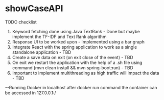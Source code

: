 # showCaseAPI

TODO checklist
1. Keyword fetching done using Java TextRank - Done but maybe implement the TF-IDF and Text Rank algorithm
2. Response UI to be worked upon - Implemented using a bar graph
3. Integrate React with the spring application to work as a single standalone application - TBD
4. Create a save data on exit (on exit close of the event) - TBD
5. On exit we restart the application with the help of a .sh file using command (mvn clean install && mvn spring-boot:run) - TBD
6. Important to implement multithreading as high traffic will impact the data - TBD

--Running Docker in localhost
after docker run command the container can be accessed in 127.0.0.1:<port-exposed-in-dockerfile>/
